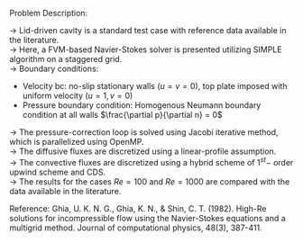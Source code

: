Problem Description:  

-> Lid-driven cavity is a standard test case with reference data available in the literature.  
-> Here, a FVM-based Navier-Stokes solver is presented utilizing SIMPLE algorithm on a staggered grid.  
-> Boundary conditions:  
- Velocity bc: no-slip stationary walls $\left( u = v = 0 \right)$, top plate imposed with uniform velocity $\left( u = 1, v = 0 \right)$    
- Pressure boundary condition: Homogenous Neumann boundary condition at all walls $\frac{\partial p}{\partial n} = 0$  

-> The pressure-correction loop is solved using Jacobi iterative method, which is parallelized using OpenMP.  
-> The diffusive fluxes are discretized using a linear-profile assumption.  
-> The convective fluxes are discretized using a hybrid scheme of $1^{st}-$ order upwind scheme and CDS.  
-> The results for the cases $Re = 100$ and $Re = 1000$ are compared with the data available in the literature.  

Reference: Ghia, U. K. N. G., Ghia, K. N., & Shin, C. T. (1982). High-Re solutions for incompressible flow using the Navier-Stokes equations and a multigrid method. Journal of computational physics, 48(3), 387-411.  
